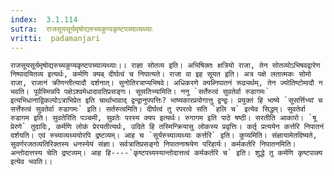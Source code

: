 ```yaml
---
index:  3.1.114
sutra:  राजसूयसूर्यमृषोद्यरुच्यकुप्यकृष्टपच्याव्यथ्याः
vritti:  padamanjari
---
```


	राजसूयसूर्यमृषोद्यरुच्यकुप्यकृष्टपच्याव्यथ्याः।। राज्ञा सोतव्य इति। अभिषिक्तः क्षत्रियो राजा, तेन सोतव्योऽभिषवद्वारेण निष्पादयितव्य इत्यर्थः, कर्मणि क्यब् दीर्घत्वं च निपात्यते। राजा वा इह सूयत इति। अत्र पक्षे लतात्मकः सोमो राजा, राजानं क्रीणन्तीत्यादौ दर्शनात्। सुनोतिरत्राप्यभिषवे। अधिकरणे क्यब्निपातनं रूढ्यर्थम्, तेन ज्योतिष्टोमादौ न भवति। पूर्वस्मिन्नपि पक्षेऽश्वमेधादावतिप्रसङ्गः। सूसतिभ्यामिति। ननु `सर्तेरुत्वं सुवतेर्वा रुडागमः` इत्यभिधानाद्विकल्पोऽत्राभिप्रेत इति चार्थाभावाद् द्वन्द्वानुपपत्तिः? भाष्यकारप्रयोगात्तु द्वन्द्वः। प्रयुक्तं हि भाष्ये `सूसर्त्तिभ्यां च सर्त्तेरुत्वं सुवतेर्वा रुडागमः` इति। सर्तरुत्वमिति। दीर्घत्वं तु रपरत्वे सति `हलि च` इत्येव सिद्धम्। सुवतेर्वा रुडागम इति। सुवतेरिति पञ्चमी, सुवतेः परस्य क्यप इत्यर्थः। रुगागम इति पाठे षष्ठी। सरतीति आकारो। `षू प्रेरणे` तुदादिः, कर्मणि लोकं प्रेरयतीत्यर्थः, उदिते हि तस्मिन्क्रियासु लोकस्य प्रवृत्तिः। कर्तृ प्रत्ययेन कर्त्तरि निपातनं दर्शयति। एवं रुच्याव्यथ्ययोरपि द्रष्टव्यम्। आह च `सूर्यरुच्याव्यथ्याः कर्त्तरि` इति। कुप्यमिति। संज्ञायामेतदिष्यते, सुवर्णरजतव्यतिरिक्तस्य धनस्येयं संज्ञा। सर्वत्रातिप्रसङ्गो निपातनाश्रयेण परिहार्यः। कर्मकर्तरि निपातनमिति। अन्तोदात्तस्य चेति द्रष्टव्यम्। आह हि----`कृष्टपच्यस्यान्तोदात्तत्वं कर्मकर्तरि च` इति। शुद्धे तु कर्मणि कृष्टपाक्य इत्येव भवति।।
